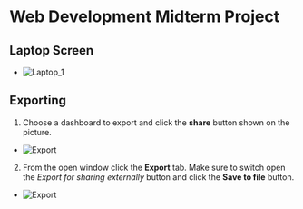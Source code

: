 # Web Development Midterm Project

## Laptop Screen

- ![Laptop_1](/screenshots/)

## Exporting

1. Choose a dashboard to export and click the **share** button shown on the picture.
- ![Export](/img/export.png)
2. From the open window click the **Export** tab. Make sure to switch open the *Export for sharing externally* button and click the **Save to file** button.
- ![Export](/img/export2.png)

